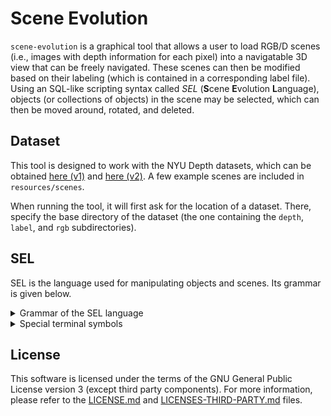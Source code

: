 # Scene Evolution

`scene-evolution` is a graphical tool that allows a user to load RGB/D scenes
(i.e., images with depth information for each pixel) into a navigatable 3D view
that can be freely navigated. These scenes can then be modified based on their
labeling (which is contained in a corresponding label file). Using an SQL-like
scripting syntax called *SEL* (**S**cene **E**volution **L**anguage), objects
(or collections of objects) in the scene may be selected, which can then be
moved around, rotated, and deleted.

## Dataset

This tool is designed to work with the NYU Depth datasets, which can be obtained
[here (v1)](https://cs.nyu.edu/~silberman/datasets/nyu_depth_v1.html) and [here
(v2)](https://cs.nyu.edu/~silberman/datasets/nyu_depth_v2.html). A few example
scenes are included in `resources/scenes`.

When running the tool, it will first ask for the location of a dataset. There,
specify the base directory of the dataset (the one containing the `depth`,
`label`, and `rgb` subdirectories).

## SEL

SEL is the language used for manipulating objects and scenes. Its grammar is
given below.

<details><summary>Grammar of the SEL language</summary>
<p>

```
query_list:
    query 
  | query_list query

query:
    select_statement ";" action_list ";"

select_statement:
    "select" object_list optional_from_statement optional_where_statement 

optional_from_statement:
    
  | "from scene" "integer"

optional_where_statement:
    
  | "where" search_condition

object_list:
    object 
  | object_list "," object

object:
    qualifier_list identifier_concat

identifier_concat:
    "identifier" 
  | identifier_concat "identifier" 

qualifier_list:
    
  | qualifier_list qualifier

qualifier:
    "qualifier"

search_condition:
    boolean_term 
  | search_condition "or" boolean_term

boolean_term:
    boolean_factor 
  | boolean_term "and" boolean_factor

boolean_factor:
    boolean_test 
  | "not" boolean_test

boolean_test:
    predicate 
  | "(" search_condition ")"

predicate:
    comp_predicate 
  | binary_predicate

comp_predicate:
    comp_element "=" comp_element 
  | comp_element "!=" comp_element 
  | comp_element "<" comp_element 
  | comp_element ">" comp_element 
  | comp_element "<=" comp_element 
  | comp_element ">=" comp_element

comp_element:
    numeric_value 
  | distance_term

distance_term:
    "distance to" object

binary_predicate:
    boolean_value 
  | support_term

support_term:
    "supported by" object

numeric_value:
    "integer" 
  | "float"

boolean_value:
    "boolean"

action_list:
    action 
  | action_list ";" action

action:
    move_action 
  | remove_action 
  | rotate_action 
  | copy_action

move_action:
    "move to" object 
  | "move to" object "where" search_condition 
  | "move by" vector

remove_action:
    "remove"

rotate_action:
    "rotate by" vector

copy_action:
    "copy at" object 
  | "copy at" object "where" search_condition

vector:
    "(" numeric_value "," numeric_value "," numeric_value ")"
```

</p>
</details>

<details><summary>Special terminal symbols</summary>
<p>

* `"qualifier"`: `rightmost`, `leftmost`, `topmost`, `bottommost`, or `all`
* `"identifier"`: an object name (based on the scene labels)
* `"integer"`: an integral value
* `"float"`: a decimal number
* `"boolean"`: `true` or `false`

</p>
</details>

## License

This software is licensed under the terms of the GNU General Public License
version 3 (except third party components). For more information, please refer to
the [LICENSE.md](LICENSE.md) and
[LICENSES-THIRD-PARTY.md](LICENSES-THIRD-PARTY.md) files.

